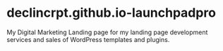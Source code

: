 # declincrpt.github.io-launchpadpro
My Digital Marketing Landing page for my landing page development services and sales of WordPress templates and plugins.
